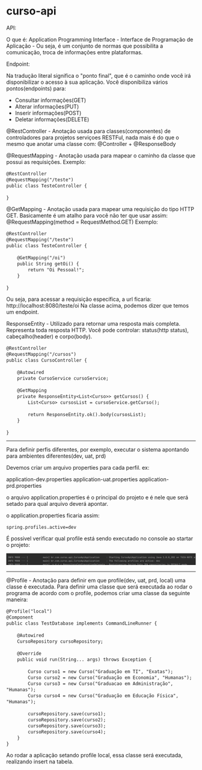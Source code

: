 # curso-api

API:

O que é: Application Programming Interface - Interface de Programação de Aplicação - Ou seja, é um conjunto de normas que possibilita a comunicação, troca de informações entre plataformas.


Endpoint:

Na tradução literal significa o "ponto final", que é o caminho onde você irá disponibilizar o acesso à sua aplicação.
Você disponibiliza vários pontos(endpoints) para:
- Consultar informações(GET)
- Alterar informações(PUT)
- Inserir informações(POST)
- Deletar informações(DELETE)


@RestController - Anotação usada para classes(componentes) de controladores para projetos serviçoes RESTFul, nada mais é do que o mesmo que anotar uma classe com:
@Controller + @ResponseBody

@RequestMapping - Anotação usada para mapear o caminho da classe que possui as requisições.
Exemplo:
```
@RestController
@RequestMapping("/teste")
public class TesteController {

}
```

@GetMapping - Anotação usada para mapear uma requisição do tipo HTTP GET. Basicamente é um atalho para você não ter que usar assim:
@RequestMapping(method = RequestMethod.GET)
Exemplo:
```
@RestController
@RequestMapping("/teste")
public class TesteController {

	@GetMapping("/oi")
	public String getOi() {
		return "Oi Pessoal!";
	}
	
}
```
Ou seja, para acessar a requisição específica, a url ficaria: http://localhost:8080/teste/oi
Na classe acima, podemos dizer que temos um endpoint.

ResponseEntity - Utilizado para retornar uma resposta mais completa. Representa toda resposta HTTP. Você pode controlar: status(http status), cabeçalho(header) e corpo(body).
```
@RestController
@RequestMapping("/cursos")
public class CursoController {
	
	@Autowired
	private CursoService cursoService;
	
	@GetMapping
	private ResponseEntity<List<Curso>> getCursos() {
		List<Curso> cursosList = cursoService.getCurso();
		
		return ResponseEntity.ok().body(cursosList);
	}

}
```
---------------------------------------

Para definir perfis diferentes, por exemplo, 
executar o  sistema apontando para ambientes diferentes(dev, uat, prd)

Devemos criar um arquivo properties para cada perfil. ex:

application-dev.properties
application-uat.properties
application-prd.properties

o arquivo application.properties é o principal do projeto e é nele que será setado
para qual arquivo deverá apontar.

o application.properties ficaria assim:

```
spring.profiles.active=dev
```

É possivel verificar qual profile está sendo executado no console ao startar o projeto:

![img.png](img.png)

__________________________________________________________________________
@Profile - Anotação para definir em que profile(dev, uat, prd, local) uma classe é executada. 
Para definir uma classe que será executada ao rodar o programa de acordo com o profile, podemos criar uma classe
da seguinte maneira:

```
@Profile("local")
@Component
public class TestDatabase implements CommandLineRunner {

    @Autowired
    CursoRepository cursoRepository;

    @Override
    public void run(String... args) throws Exception {

        Curso curso1 = new Curso("Graduação em TI", "Exatas");
        Curso curso2 = new Curso("Graduação em Economia", "Humanas");
        Curso curso3 = new Curso("Graduacao em Administração", "Humanas");
        Curso curso4 = new Curso("Graduação em Educação Física", "Humanas");

        cursoRepository.save(curso1);
        cursoRepository.save(curso2);
        cursoRepository.save(curso3);
        cursoRepository.save(curso4);
    }
}
```

Ao rodar a aplicação setando profile local, essa classe será executada, realizando insert na tabela.


